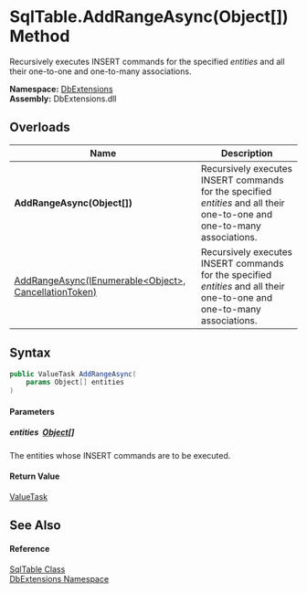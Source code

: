 SqlTable.AddRangeAsync(Object[]) Method
=======================================
Recursively executes INSERT commands for the specified *entities* and all their one-to-one and one-to-many associations.
  
**Namespace:** [DbExtensions][1]  
**Assembly:** DbExtensions.dll

Overloads
---------

| Name                                                          | Description                                                                                                              |
| ------------------------------------------------------------- | ------------------------------------------------------------------------------------------------------------------------ |
| **AddRangeAsync(Object[])**                                   | Recursively executes INSERT commands for the specified *entities* and all their one-to-one and one-to-many associations. |
| [AddRangeAsync(IEnumerable&lt;Object>, CancellationToken)][2] | Recursively executes INSERT commands for the specified *entities* and all their one-to-one and one-to-many associations. |


Syntax
------

```csharp
public ValueTask AddRangeAsync(
	params Object[] entities
)
```

#### Parameters

##### *entities*  [Object][3][]
The entities whose INSERT commands are to be executed.

#### Return Value
[ValueTask][4]

See Also
--------

#### Reference
[SqlTable Class][5]  
[DbExtensions Namespace][1]  

[1]: ../README.md
[2]: AddRangeAsync.md
[3]: https://learn.microsoft.com/dotnet/api/system.object
[4]: https://learn.microsoft.com/dotnet/api/system.threading.tasks.valuetask
[5]: README.md